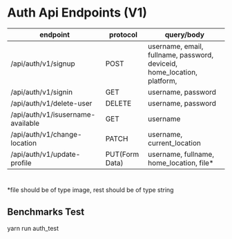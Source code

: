 # Auth Api Endpoints (V1)

| endpoint                          | protocol       | query/body                                                              |
| --------------------------------- | -------------- | ----------------------------------------------------------------------- |
| /api/auth/v1/signup               | POST           | username, email, fullname, password, deviceid, home_location, platform, |
| /api/auth/v1/signin               | GET            | username, password                                                      |
| /api/auth/v1/delete-user          | DELETE         | username, password                                                      |
| /api/auth/v1/isusername-available | GET            | username                                                                |
| /api/auth/v1/change-location      | PATCH          | username, current_location                                              |
| /api/auth/v1/update-profile       | PUT(Form Data) | username, fullname, home_location, file\*                               |

#

\*file should be of type image, rest should be of type string

## Benchmarks Test

yarn run auth_test
